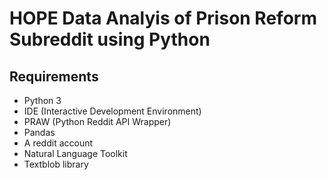 # HOPE Data Analyis of Prison Reform Subreddit using Python

## Requirements
* Python 3
* IDE (Interactive Development Environment)
* PRAW (Python Reddit API Wrapper)
* Pandas
* A reddit account
* Natural Language Toolkit
* Textblob library

